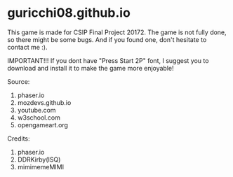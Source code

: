 # guricchi08.github.io

This game is made for CSIP Final Project 20172.
The game is not fully done, so there might be some bugs. And if you found one, don't hesitate to contact me :).

IMPORTANT!!!
  If you dont have "Press Start 2P" font, I suggest you to download and install it to make the game more enjoyable!

Source:
  1. phaser.io
  2. mozdevs.github.io
  3. youtube.com
  4. w3school.com
  5. opengameart.org

Credits:
  1. phaser.io
  2. DDRKirby(ISQ)
  3. mimimemeMIMI
